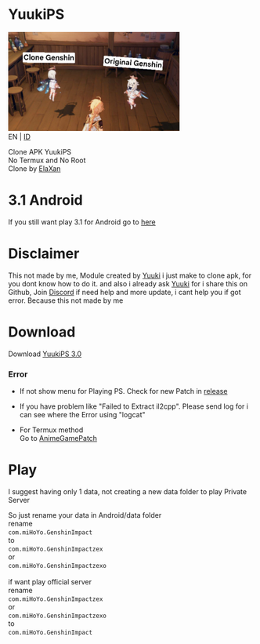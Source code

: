 # YuukiPS
<img src="clone.jpg" width="350"/><br />
EN | [ID](https://github.com/ElaXan/YuukiProxy/blob/main/README-id.md)

Clone APK YuukiPS <br />
No Termux and No Root <br />
Clone by [ElaXan](https://discord.com/users/506212044152897546)

# 3.1 Android
If you still want play 3.1 for Android go to [here](https://elaxan.my.id/NotMain/)

# Disclaimer
This not made by me, Module created by [Yuuki](https://github.com/akbaryahya) i just make to clone apk, for you dont know how to do it. and also i already ask [Yuuki](https://github.com/akbaryahya) for i share this on Github, Join [Discord](https://discord.gg/yuukips) if need help and more update, i cant help you if got error. Because this not made by me

# Download
Download [YuukiPS 3.0](https://github.com/ElaXan/YuukiProxy/releases/tag/3.0)

### Error
* If not show menu for Playing PS. Check for new Patch in [release](https://github.com/ElaXan/YuukiProxy/releases)

* If you have problem like "Failed to Extract il2cpp". Please send log for i can see where the Error using "logcat"

* For Termux method\
Go to [AnimeGamePatch](https://github.com/ElaXan/AnimeGamePatch)

# Play
I suggest having only 1 data, not creating a new data folder to play Private Server

So just rename your data in Android/data folder <br />
rename<br />
`com.miHoYo.GenshinImpact`<br />to<br />`com.miHoYo.GenshinImpactzex`<br />or<br />`com.miHoYo.GenshinImpactzexo` <br />
<br />if want play official server <br />
rename<br />`com.miHoYo.GenshinImpactzex`<br />or<br />`com.miHoYo.GenshinImpactzexo`<br />to<br />`com.miHoYo.GenshinImpact`
